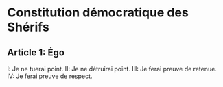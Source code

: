 # Constitution démocratique des Shérifs

## Article 1: Égo

I: Je ne tuerai point.
II: Je ne détruirai point.
III: Je ferai preuve de retenue.
IV: Je ferai preuve de respect.

